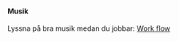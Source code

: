 #### Musik

Lyssna på bra musik medan du jobbar: [Work flow](https://open.spotify.com/user/elinandreasson_/playlist/7JAiCfF5aLGqNRgkiwMyq3?si=NyJTjkDbQO6LNlwFR-mk7w)
